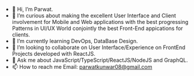 - 👋 Hi, I’m Parwat.
- 🧐 I’m curious about making the excellent User Interface and Client involvement for Mobile and Web applications with the best progressing Patterns in UI/UX World      conjointly the best Front-End appications for clients.
- 🌱 I’m currently learning DevOps, DataBase Design.
- 👯 I’m looking to collaborate on User Interface/Experience on FrontEnd Projects developed with ReactJS.
- 💬 Ask me about JavaScript/TypeScript/ReactJS/NodeJS and GraphQL.
- 📫 How to reach me Email: [parwatkunwar08@gmail.com](mailto:admin@cloudhadoop.com)
